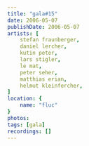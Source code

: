 ```yaml
---
title: "gala#15"
date: 2006-05-07
publishDate: 2006-05-07
artists: [
    stefan fraunberger,
    daniel lercher,
    kutin peter,
    lars stigler,
    le mat, 
    peter seher,
    matthias erian,
    helmut kleinfercher,
]
location: {
    name: "fluc"
}
photos:
tags: [gala]
recordings: []
---
```

